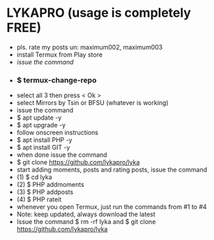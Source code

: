 # LYKAPRO (usage is completely FREE)
- pls. rate my posts un: maximum002, maximum003
- install Termux from Play store
- <i>issue the command</i>
- <h3>$ termux-change-repo</h3>
- select all 3 then press < Ok >
- select Mirrors by Tsin or BFSU (whatever is working)
- issue the command
- $ apt update -y
- $ apt upgrade -y
- follow onscreen instructions
- $ apt install PHP -y
- $ apt install GIT -y
- when done issue the command
- $ git clone https://github.com/lykapro/lyka
- start adding moments, posts and rating posts, issue the command 
- (1) $ cd lyka
- (2) $ PHP addmoments
- (3) $ PHP addposts
- (4) $ PHP rateit
- whenever you open Termux, just run the commands from #1 to #4
- Note: keep updated, always download the latest
- Issue the command $ rm -rf lyka and $ git clone https://github.com/lykapro/lyka

